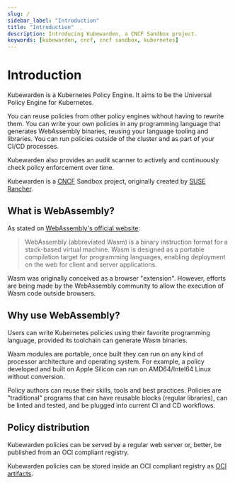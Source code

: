 ```yaml
---
slug: /
sidebar_label: "Introduction"
title: "Introduction"
description: Introducing Kubewarden, a CNCF Sandbox project.
keywords: [kubewarden, cncf, cncf sandbox, kubernetes]
---
```


<head>
  <link rel="canonical" href="https://docs.kubewarden.io"/>
</head>

# Introduction

Kubewarden is a Kubernetes Policy Engine.
It aims to be the Universal Policy Engine for Kubernetes.

You can reuse policies from other policy engines without having to rewrite them.
You can write your own policies in any programming language
that generates WebAssembly binaries,
reusing your language tooling and libraries.
You can run policies outside of the cluster and as part of your CI/CD processes.

Kubewarden also provides an audit scanner to
actively and continuously check policy enforcement over time.

Kubewarden is a [CNCF](https://cncf.io) Sandbox project, originally created by [SUSE Rancher](https://www.rancher.com/).

## What is WebAssembly?

As stated on [WebAssembly's official website](https://webassembly.org/):

> WebAssembly (abbreviated Wasm) is a binary instruction format for a
> stack-based virtual machine. Wasm is designed as a portable
> compilation target for programming languages, enabling deployment on
> the web for client and server applications.

Wasm was originally conceived as a browser "extension".
However, efforts are being made by the WebAssembly
community to allow the execution of Wasm code outside
browsers.

## Why use WebAssembly?

Users can write Kubernetes policies using their
favorite programming language, provided its toolchain can generate
Wasm binaries.

Wasm modules are portable, once built they can run on any kind of
processor architecture and operating system. For example, a policy developed and built on Apple
Silicon can run on AMD64/Intel64 Linux without conversion.

Policy authors can reuse their skills, tools and best
practices. Policies are "traditional" programs that can have reusable
blocks (regular libraries), can be linted and tested, and be
plugged into current CI and CD workflows.

## Policy distribution

Kubewarden policies can be served by a regular web server or,
better, be published from an OCI compliant registry.

Kubewarden policies can be stored inside an OCI compliant registry as
[OCI artifacts](https://github.com/opencontainers/artifacts).
